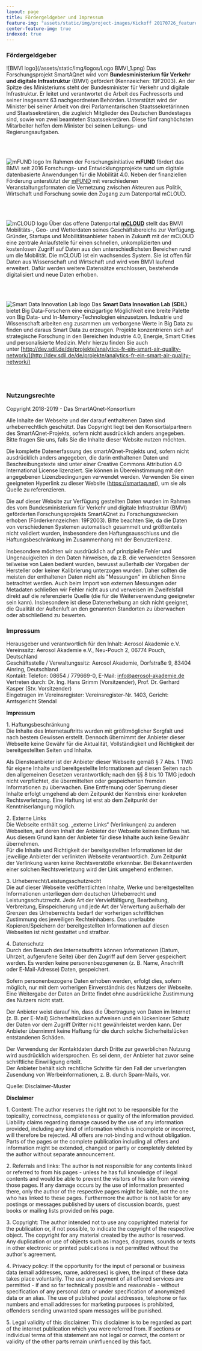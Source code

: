 ```yaml
---
layout: page
title: Fördergeldgeber und Impressum
feature-img: "assets/static/img/project-images/Kickoff 20170726_featured_img.jpg"
center-feature-img: true
indexed: true
---
```


### Fördergeldgeber

![BMVI logo](/assets/static/img/logos/Logo BMVI_1.png)
Das Forschungsprojekt SmartAQnet
wird vom **Bundesministerium für Verkehr und digitale
Infrastruktur** (BMVI) gefördert (Kennzeichen: 19F2003). An der Spitze des
Ministeriums steht der Bundesminister für Verkehr und digitale Infrastruktur. Er
leitet und verantwortet die Arbeit des Fachressorts und seiner insgesamt 63
nachgeordneten Behörden. Unterstützt wird der Minister bei seiner Arbeit von
drei Parlamentarischen Staatssekretärinnen und Staatssekretären, die zugleich
Mitglieder des Deutschen Bundestages sind, sowie von zwei beamteten
Staatssekretären. Diese fünf ranghöchsten Mitarbeiter helfen dem Minister bei
seinen Leitungs- und Regierungsaufgaben.

<br><br>

![mFUND logo](/assets/static/img/logos/mfund-logo-download-resized.jpg)
Im Rahmen der
Forschungsinitiative **mFUND** fördert das BMVI seit 2016 Forschungs- und
Entwicklungsprojekte rund um digitale datenbasierte Anwendungen für die
Mobilität 4.0. Neben der finanziellen Förderung unterstützt
der [mFUND](http://www.bmvi.de/DE/Themen/Digitales/mFund/Ueberblick/ueberblick.html) mit
verschiedenen Veranstaltungsformaten die Vernetzung zwischen Akteuren aus
Politik, Wirtschaft und Forschung sowie den Zugang zum Datenportal mCLOUD.

<br><br>

![mCLOUD logo](/assets/static/img/logos/mcloud-logo.jpg)
Über das offene
Datenportal [**mCLOUD**](http://www.bmvi.de/SharedDocs/DE/Artikel/DG/mfund-hinweis-mcloud.html?nn=337780) stellt
das BMVI Mobilitäts-, Geo- und Wetterdaten seines Geschäftsbereichs zur
Verfügung. Gründer, Startups und Mobilitätsanbieter haben in Zukunft mit der
mCLOUD eine zentrale Anlaufstelle für einen schnellen, unkomplizierten und
kostenlosen Zugriff auf Daten aus den unterschiedlichsten Bereichen rund um die
Mobilität. Die mCLOUD ist ein wachsendes System. Sie ist offen für Daten aus
Wissenschaft und Wirtschaft und wird vom BMVI laufend erweitert. Dafür werden
weitere Datensätze erschlossen, bestehende digitalisiert und neue Daten erhoben.

<br><br>

![Smart Data Innovation Lab logo](/assets/static/img/logos/sdil-logo.png)
Das **Smart Data Innovation Lab (SDIL)** bietet Big Data-Forschern eine einzigartige
Möglichkeit eine breite Palette von Big Data- und In-Memory-Technologien
einzusetzen. Industrie und Wissenschaft arbeiten eng zusammen um verborgene
Werte in Big Data zu finden und daraus Smart Data zu erzeugen. Projekte
konzentrieren sich auf strategische Forschung in den Bereichen Industrie 4.0,
Energie, Smart Cities und personalisierte Medizin. Mehr hierzu finden Sie auch
unter [http://dev.sdil.de/de/projekte/analytics-fr-ein-smart-air-quality-network/](http://dev.sdil.de/de/projekte/analytics-fr-ein-smart-air-quality-network/)

<br><br>
### Nutzungsrechte

Copyright 2018-2019 - Das SmartAQnet-Konsortium

Alle Inhalte der Webseite und der darauf enthaltenen Daten sind urheberrechtlich geschützt. Das Copyright liegt bei den Konsortialpartnern des SmartAQnet-Projekts, sofern nicht ausdrücklich anders angegeben.  Bitte fragen Sie uns, falls Sie die Inhalte dieser Website nutzen möchten.

Die komplette Datenerfassung des smartAQnet-Projekts und, sofern nicht ausdrücklich anders angegeben, die darin enthaltenen Daten und Beschreibungstexte sind unter einer Creative Commons Attribution 4.0 International License lizenziert. Sie können in Übereinstimmung mit den angegebenen Lizenzbedingungen verwendet werden. Verwenden Sie einen geeigneten Hyperlink zu dieser Website (https://smartaq.net), um sie als Quelle zu referenzieren.

Die auf dieser Website zur Verfügung gestellten Daten wurden im Rahmen des vom Bundesministerium für Verkehr und digitale Infrastruktur (BMVI) geförderten Forschungsprojekts SmartAQnet zu Forschungszwecken erhoben (Förderkennzeichen: 19F2003). Bitte beachten Sie, da die Daten von verschiedenen Systemen automatisch gesammelt und größtenteils nicht validiert wurden, insbesondere den Haftungsausschluss und die Haftungsbeschränkung im Zusammenhang mit der Benutzerlizenz.

Insbesondere möchten wir ausdrücklich auf prinzipielle Fehler und Ungenauigkeiten in den Daten hinweisen, da z.B. die verwendeten Sensoren teilweise von Laien bedient wurden, bewusst außerhalb der Vorgaben der Hersteller oder keiner Kalibrierung unterzogen wurden. Daher sollten die meisten der enthaltenen Daten nicht als "Messungen" im üblichen Sinne betrachtet werden. Auch beim Import von externen Messungen oder Metadaten schließen wir Fehler nicht aus und verweisen im Zweifelsfall direkt auf die referenzierte Quelle (die für die Weiterverwendung geeigneter sein kann). Insbesondere ist diese Datenerhebung an sich nicht geeignet, die Qualität der Außenluft an den genannten Standorten zu überwachen oder abschließend zu bewerten.

### Impressum

Herausgeber und verantwortlich für den Inhalt: Aerosol Akademie e.V.  
Vereinssitz: Aerosol Akademie e.V., Neu-Pouch 2, 06774 Pouch, Deutschland  
Geschäftsstelle / Verwaltungssitz: Aerosol Akademie, Dorfstraße 9, 83404 Ainring, Deutschland  
Kontakt: Telefon: 08654 / 779669-0, E-Mail: info@aerosol-akademie.de   
Vertreten durch: Dr. Ing. Hans Grimm (Vorsitzender), Prof. Dr. Gerhard Kasper (Stv. Vorsitzender)   
Eingetragen im Vereinsregister: Vereinsregister-Nr. 1403, Gericht: Amtsgericht Stendal

  
**Impressum**

1\. Haftungsbeschränkung  
Die Inhalte des Internetauftritts wurden mit größtmöglicher Sorgfalt und nach
bestem Gewissen erstellt. Dennoch übernimmt der Anbieter dieser Webseite keine
Gewähr für die Aktualität, Vollständigkeit und Richtigkeit der bereitgestellten
Seiten und Inhalte.  
  
Als Diensteanbieter ist der Anbieter dieser Webseite gemäß § 7 Abs. 1 TMG für
eigene Inhalte und bereitgestellte Informationen auf diesen Seiten nach den
allgemeinen Gesetzen verantwortlich; nach den §§ 8 bis 10 TMG jedoch nicht
verpflichtet, die übermittelten oder gespeicherten fremden Informationen zu
überwachen. Eine Entfernung oder Sperrung dieser Inhalte erfolgt umgehend ab dem
Zeitpunkt der Kenntnis einer konkreten Rechtsverletzung. Eine Haftung ist erst
ab dem Zeitpunkt der Kenntniserlangung möglich.  
  
2\. Externe Links  
Die Webseite enthält sog. „externe Links“ (Verlinkungen) zu anderen Webseiten, auf deren Inhalt der Anbieter der Webseite keinen Einfluss hat. Aus diesem Grund kann der Anbieter für diese Inhalte auch keine Gewähr übernehmen.  
Für die Inhalte und Richtigkeit der bereitgestellten Informationen ist der
jeweilige Anbieter der verlinkten Webseite verantwortlich. Zum Zeitpunkt der
Verlinkung waren keine Rechtsverstöße erkennbar. Bei Bekanntwerden einer solchen
Rechtsverletzung wird der Link umgehend entfernen.  
  
3\. Urheberrecht/Leistungsschutzrecht  
Die auf dieser Webseite veröffentlichten Inhalte, Werke und bereitgestellten
Informationen unterliegen dem deutschen Urheberrecht und Leistungsschutzrecht.
Jede Art der Vervielfältigung, Bearbeitung, Verbreitung, Einspeicherung und jede
Art der Verwertung außerhalb der Grenzen des Urheberrechts bedarf der vorherigen
schriftlichen Zustimmung des jeweiligen Rechteinhabers. Das unerlaubte
Kopieren/Speichern der bereitgestellten Informationen auf diesen Webseiten ist
nicht gestattet und strafbar.  
  
4\. Datenschutz  
Durch den Besuch des Internetauftritts können Informationen (Datum, Uhrzeit,
aufgerufene Seite) über den Zugriff auf dem Server gespeichert werden. Es werden
keine personenbezogenenen (z. B. Name, Anschrift oder E-Mail-Adresse) Daten,
gespeichert.  
  
Sofern personenbezogene Daten erhoben werden, erfolgt dies, sofern möglich, nur
mit dem vorherigen Einverständnis des Nutzers der Webseite. Eine Weitergabe der
Daten an Dritte findet ohne ausdrückliche Zustimmung des Nutzers nicht statt.  
  
Der Anbieter weist darauf hin, dass die Übertragung von Daten im Internet (z. B.
per E-Mail) Sicherheitslücken aufweisen und ein lückenloser Schutz der Daten vor
dem Zugriff Dritter nicht gewährleistet werden kann. Der Anbieter übernimmt
keine Haftung für die durch solche Sicherheitslücken entstandenen Schäden.  
  
Der Verwendung der Kontaktdaten durch Dritte zur gewerblichen Nutzung wird
ausdrücklich widersprochen. Es sei denn, der Anbieter hat zuvor seine
schriftliche Einwilligung erteilt.  
Der Anbieter behält sich rechtliche Schritte für den Fall der unverlangten
Zusendung von Werbeinformationen, z. B. durch Spam-Mails, vor.  

Quelle: Disclaimer-Muster

  

**Disclaimer**

1\. Content: The author reserves the right not to be responsible for the
topicality, correctness, completeness or quality of the information provided.
Liability claims regarding damage caused by the use of any information provided,
including any kind of information which is incomplete or incorrect, will
therefore be rejected. All offers are not-binding and without obligation. Parts
of the pages or the complete publication including all offers and information
might be extended, changed or partly or completely deleted by the author without
separate announcement.

2\. Referrals and links: The author is not responsible for any contents linked
or referred to from his pages - unless he has full knowledge of illegal contents
and would be able to prevent the visitors of his site from viewing those pages.
If any damage occurs by the use of information presented there, only the author
of the respective pages might be liable, not the one who has linked to these
pages. Furthermore the author is not liable for any postings or messages
published by users of discussion boards, guest books or mailing lists provided
on his page.

3\. Copyright: The author intended not to use any copyrighted material for the
publication or, if not possible, to indicate the copyright of the respective
object. The copyright for any material created by the author is reserved. Any
duplication or use of objects such as images, diagrams, sounds or texts in other
electronic or printed publications is not permitted without the author's
agreement.

4\. Privacy policy: If the opportunity for the input of personal or business
data (email addresses, name, addresses) is given, the input of these data takes
place voluntarily. The use and payment of all offered services are permitted -
if and so far technically possible and reasonable - without specification of any
personal data or under specification of anonymized data or an alias. The use of
published postal addresses, telephone or fax numbers and email addresses for
marketing purposes is prohibited, offenders sending unwanted spam messages will
be punished.

5\. Legal validity of this disclaimer: This disclaimer is to be regarded as part
of the internet publication which you were referred from. If sections or
individual terms of this statement are not legal or correct, the content or
validity of the other parts remain uninfluenced by this fact.

<style>
.post-content img{
    max-width: 300px;
    float: left;
    margin: 20px;
    margin-top: 0;
    padding: 0;
}
br{
    clear: both;
}
</style>
